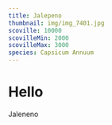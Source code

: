 ```yaml
---
title: Jalepeno
thumbnail: img/img_7401.jpg
scoville: 10000
scovilleMin: 2000
scovilleMax: 3000
species: Capsicum Annuum
---
```

# Hello

Jaleneno